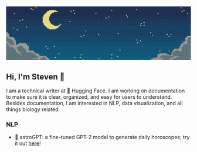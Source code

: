 <p align='center'>
  <img src='https://raw.githubusercontent.com/stevhliu/stevhliu/master/pixel-night.jpeg'>
</p>

## Hi, I'm Steven 👋

I am a technical writer at 🤗 Hugging Face. I am working on documentation to make sure it is clear, organized, and easy for users to understand. Besides documentation, I am interested in NLP, data visualization, and all things biology related.

### NLP
* 🔮 astroGPT: a fine-tuned GPT-2 model to generate daily horoscopes; try it out [here](https://huggingface.co/stevhliu/astroGPT)!

<!--
**stevhliu/stevhliu** is a ✨ _special_ ✨ repository because its `README.md` (this file) appears on your GitHub profile.
